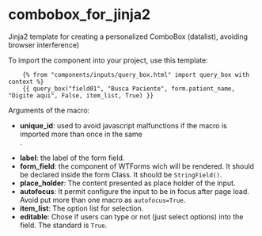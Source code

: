 # combobox_for_jinja2
Jinja2 template for creating a personalized ComboBox (datalist), avoiding browser interference)

To import the component into your project, use this template:

```
    {% from "components/inputs/query_box.html" import query_box with context %}
    {{ query_box("field01", "Busca Paciente", form.patient_name, "Digite aqui", False, item_list, True) }}
```

Arguments of the macro:
- **unique_id**: used to avoid javascript malfunctions if the macro is imported more than once in the same <form>.
- **label**: the label of the form field.
- **form_field**: the component of WTForms wich will be rendered. It should be declared inside the form Class. It should be `StringField()`.
- **place_holder**: The content presented as place holder of the input.
- **autofocus**: It permit configure the input to be in focus after page load. Avoid put more than one macro as `autofocus=True`.
- **item_list**: The option list for selection.
- **editable**: Chose if users can type or not (just select options) into the field. The standard is `True`.

